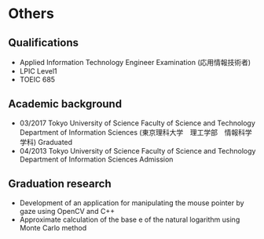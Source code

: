 # Others
## Qualifications
- Applied Information Technology Engineer Examination (応用情報技術者)
- LPIC Level1
- TOEIC 685

## Academic background
- 03/2017 Tokyo University of Science Faculty of Science and Technology Department of Information Sciences (東京理科大学　理工学部　情報科学学科) Graduated
- 04/2013 Tokyo University of Science Faculty of Science and Technology Department of Information Sciences Admission

## Graduation research
- Development of an application for manipulating the mouse pointer by gaze using OpenCV and C++
- Approximate calculation of the base e of the natural logarithm using Monte Carlo method

